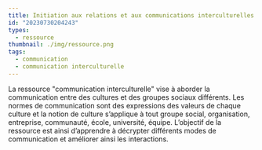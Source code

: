 ```yaml
---
title: Initiation aux relations et aux communications interculturelles
id: "20230730204243"
types:
  - ressource
thumbnail: ./img/ressource.png
tags:
  - communication
  - communication interculturelle
---
```



La ressource "communication interculturelle" vise à aborder la communication entre des cultures et des groupes sociaux différents. Les normes de communication sont des expressions des valeurs de chaque culture et la notion de culture s’applique à tout groupe social, organisation, entreprise, communauté, école, université, équipe. L’objectif de la ressource est ainsi d’apprendre à décrypter différents modes de communication et améliorer ainsi les interactions.

